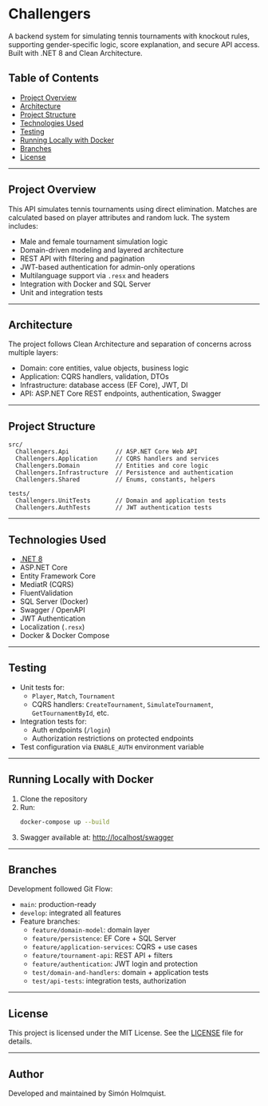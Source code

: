 # Challengers

A backend system for simulating tennis tournaments with knockout rules, supporting gender-specific logic, score explanation, and secure API access. Built with .NET 8 and Clean Architecture.

## Table of Contents

- [Project Overview](#project-overview)
- [Architecture](#architecture)
- [Project Structure](#project-structure)
- [Technologies Used](#technologies-used)
- [Testing](#testing)
- [Running Locally with Docker](#running-locally-with-docker)
- [Branches](#branches)
- [License](#license)

---

## Project Overview

This API simulates tennis tournaments using direct elimination. Matches are calculated based on player attributes and random luck. The system includes:

- Male and female tournament simulation logic
- Domain-driven modeling and layered architecture
- REST API with filtering and pagination
- JWT-based authentication for admin-only operations
- Multilanguage support via `.resx` and headers
- Integration with Docker and SQL Server
- Unit and integration tests

---

## Architecture

The project follows Clean Architecture and separation of concerns across multiple layers:

- Domain: core entities, value objects, business logic
- Application: CQRS handlers, validation, DTOs
- Infrastructure: database access (EF Core), JWT, DI
- API: ASP.NET Core REST endpoints, authentication, Swagger

---

## Project Structure

```
src/
  Challengers.Api             // ASP.NET Core Web API
  Challengers.Application     // CQRS handlers and services
  Challengers.Domain          // Entities and core logic
  Challengers.Infrastructure  // Persistence and authentication
  Challengers.Shared          // Enums, constants, helpers

tests/
  Challengers.UnitTests       // Domain and application tests
  Challengers.AuthTests       // JWT authentication tests
```

---

## Technologies Used

- [.NET 8](https://dotnet.microsoft.com/en-us/download)
- ASP.NET Core
- Entity Framework Core
- MediatR (CQRS)
- FluentValidation
- SQL Server (Docker)
- Swagger / OpenAPI
- JWT Authentication
- Localization (`.resx`)
- Docker & Docker Compose

---

## Testing

- Unit tests for:
  - `Player`, `Match`, `Tournament`
  - CQRS handlers: `CreateTournament`, `SimulateTournament`, `GetTournamentById`, etc.
- Integration tests for:
  - Auth endpoints (`/login`)
  - Authorization restrictions on protected endpoints
- Test configuration via `ENABLE_AUTH` environment variable

---

## Running Locally with Docker

1. Clone the repository
2. Run:
   ```bash
   docker-compose up --build
   ```
3. Swagger available at:
   [http://localhost/swagger](http://localhost/swagger)

---

## Branches

Development followed Git Flow:
- `main`: production-ready
- `develop`: integrated all features
- Feature branches:
  - `feature/domain-model`: domain layer
  - `feature/persistence`: EF Core + SQL Server
  - `feature/application-services`: CQRS + use cases
  - `feature/tournament-api`: REST API + filters
  - `feature/authentication`: JWT login and protection
  - `test/domain-and-handlers`: domain + application tests
  - `test/api-tests`: integration tests, authorization

---

## License

This project is licensed under the MIT License. See the [LICENSE](LICENSE) file for details.

---

## Author

Developed and maintained by Simón Holmquist.
